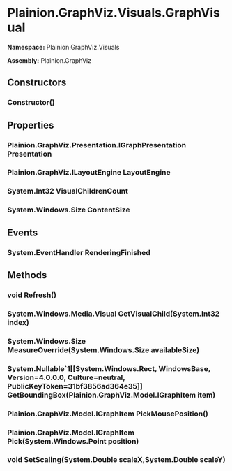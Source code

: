 
# Plainion.GraphViz.Visuals.GraphVisual

**Namespace:** Plainion.GraphViz.Visuals

**Assembly:** Plainion.GraphViz


## Constructors

### Constructor()


## Properties

### Plainion.GraphViz.Presentation.IGraphPresentation Presentation

### Plainion.GraphViz.ILayoutEngine LayoutEngine

### System.Int32 VisualChildrenCount

### System.Windows.Size ContentSize


## Events

### System.EventHandler RenderingFinished


## Methods

### void Refresh()

### System.Windows.Media.Visual GetVisualChild(System.Int32 index)

### System.Windows.Size MeasureOverride(System.Windows.Size availableSize)

### System.Nullable`1[[System.Windows.Rect, WindowsBase, Version=4.0.0.0, Culture=neutral, PublicKeyToken=31bf3856ad364e35]] GetBoundingBox(Plainion.GraphViz.Model.IGraphItem item)

### Plainion.GraphViz.Model.IGraphItem PickMousePosition()

### Plainion.GraphViz.Model.IGraphItem Pick(System.Windows.Point position)

### void SetScaling(System.Double scaleX,System.Double scaleY)
